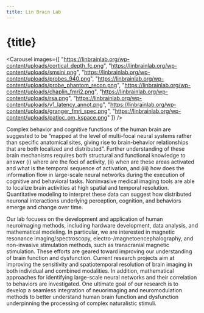 ```yaml
---
title: Lin Brain Lab
---
```


<script lang="ts">
    import Carousel from "$lib/components/Carousel.svelte";
</script>

# {title}

<Carousel images={[
    "https://linbrainlab.org/wp-content/uploads/cortical_depth_fc.png",
    "https://linbrainlab.org/wp-content/uploads/smsini.png",
    "https://linbrainlab.org/wp-content/uploads/probes_940.png",
    "https://linbrainlab.org/wp-content/uploads/probe_phantom_recon.png",
    "https://linbrainlab.org/wp-content/uploads/chaplin_fmri2.png",
    "https://linbrainlab.org/wp-content/uploads/rsa.png",
    "https://linbrainlab.org/wp-content/uploads/v1_latency_annot.png",
    "https://linbrainlab.org/wp-content/uploads/granger_fmri_spec.png",
    "https://linbrainlab.org/wp-content/uploads/patloc_om_kspace.png"
]} />

Complex behavior and cognitive functions of the human brain are suggested to be “mapped at the level of multi-focal neural systems rather than specific anatomical sites, giving rise to brain-behavior relationships that are both localized and distributed”. Further understanding of these brain mechanisms requires both structural and functional knowledge to answer (i) where are the foci of activity, (ii) when are these areas activated and what is the temporal sequence of activation, and (iii) how does the information flow in large-scale neural networks during the execution of cognitive and behavioral tasks.  Noninvasive medical imaging tools are able to localize brain activities at high spatial and temporal resolution. Quantitative modeling to interpret these data can suggest how distributed neuronal interactions underlying perception, cognition, and behaviors emerge and change over time.

Our lab focuses on the development and application of human neuroimaging methods,  including hardware development, data analysis, and mathematical modeling. In particular, we are interested in magnetic resonance imaging/spectroscopy, electro-/magnetoencephalography, and non-invasive stimulation methods, such as transcranial magnetic stimulation. These efforts are geared toward improving our understanding of brain function and dysfunction. Current research projects aim at improving the sensitivity and spatiotemporal resolution of brain imaging in both individual and combined modalities. In addition, mathematical approaches for identifying large-scale neural networks and their correlation to behaviors are investigated. One ultimate goal of our research is to develop a seamless integration of neuorimaging and neuromodulation methods to better understand human brain function and dysfunction underpinning the processing of complex naturalistic stimuli.
